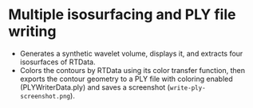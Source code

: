 # Multiple isosurfacing and PLY file writing

- Generates a synthetic wavelet volume, displays it, and extracts four isosurfaces of RTData.
- Colors the contours by RTData using its color transfer function, then exports the contour geometry to a PLY file with coloring enabled (PLYWriterData.ply) and saves a screenshot (`write-ply-screenshot.png`).
